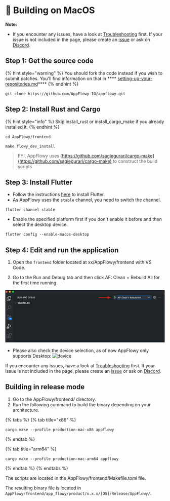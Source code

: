 # 🍎 Building on MacOS

**Note:**

* If you encounter any issues, have a look at [Troubleshooting](https://github.com/AppFlowy-IO/appflowy/wiki/Troubleshooting) first. If your issue is not included in the page, please create an [issue](https://github.com/AppFlowy-IO/appflowy/issues/new/choose) or ask on [Discord](https://discord.gg/9Q2xaN37tV).

## **Step 1: Get the source code**

{% hint style="warning" %}
You should fork the code instead if you wish to submit patches. You'll find information on that in \*\*\*\* [setting-up-your-repositories.md](../submitting-code/setting-up-your-repositories.md "mention")\*\*\*\*
{% endhint %}

```shell
git clone https://github.com/AppFlowy-IO/appflowy.git
```

## **Step 2: Install Rust and Cargo**

{% hint style="info" %}
Skip install\_rust or install\_cargo\_make if you already installed it.
{% endhint %}

```shell
cd AppFlowy/frontend
```

```shell
make flowy_dev_install
```

> FYI, AppFlowy uses [https://github.com/sagiegurari/cargo-make](https://github.com/sagiegurari/cargo-make) to construct the build scripts

## **Step 3: Install Flutter**

* Follow the instructions [here](https://flutter.dev/docs/get-started/install) to install Flutter.
* As AppFlowy uses the `stable` channel, you need to switch the channel.

```shell
flutter channel stable
```

* Enable the specified platform first if you don't enable it before and then select the desktop device.

```shell
flutter config --enable-macos-desktop
```

## **Step 4: Edit and run the application**

1. Open the `frontend` folder located at xx/AppFlowy/frontend with VS Code.

2. Go to the Run and Debug tab and then click AF: Clean + Rebuild All for the first time running.

![img.png](../../../../.gitbook/assets/launch_appflowy.png)

* Please also check the device selection, as of now AppFlowy only supports Desktop: ![device](https://user-images.githubusercontent.com/86001920/144546864-cebbf0c0-4eef-424e-93c7-e1e6b3a59669.png)

If you encounter any issues, have a look at [Troubleshooting](https://appflowy.gitbook.io/docs/essential-documentation/contribute-to-appflowy/software-contributions/environment-setup/trouble-shotting) first. If your issue is not included in the page, please create an [issue](https://github.com/AppFlowy-IO/appflowy/issues/new/choose) or ask on [Discord](https://discord.gg/9Q2xaN37tV).

## Building in release mode

1. Go to the AppFlowy/frontend/ directory.
2. Run the following command to build the binary depending on your architecture.

{% tabs %}
{% tab title="x86" %}
```shell
cargo make --profile production-mac-x86 appflowy
```
{% endtab %}

{% tab title="arm64" %}
```shell
cargo make --profile production-mac-arm64 appflowy
```
{% endtab %}
{% endtabs %}

The scripts are located in the AppFlowy/frontend/Makefile.toml file.

The resulting binary file is located in `AppFlowy/frontend/app_flowy/product/x.x.x/[OS]/Release/AppFlowy/`.

